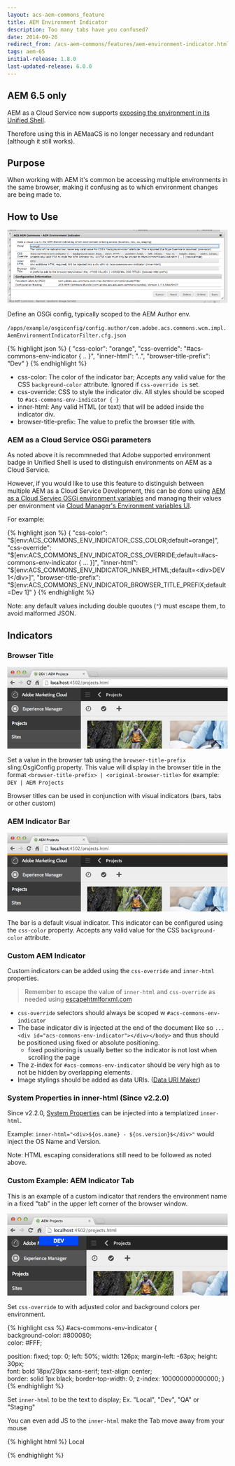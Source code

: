```yaml
---
layout: acs-aem-commons_feature
title: AEM Environment Indicator
description: Too many tabs have you confused?
date: 2014-09-26
redirect_from: /acs-aem-commons/features/aem-environment-indicator.html
tags: aem-65
initial-release: 1.8.0
last-updated-release: 6.0.0
---
```


## AEM 6.5 only

AEM as a Cloud Service now supports [exposing the environment in its Unified Shell](https://experienceleague.adobe.com/docs/experience-manager-cloud-service/content/overview/aem-cloud-service-on-unified-shell.html?lang=en#identify-aemaacs-environment). 

Therefore using this in AEMaaCS is no longer necessary and redundant (although it still works).

## Purpose

When working with AEM it's common be accessing multiple environments in the same browser, making it confusing as to which environment changes are being made to.

## How to Use

![image](images/osgi-config.png)

Define an OSGi config, typically scoped to the AEM Author env.

`/apps/example/osgiconfig/config.author/com.adobe.acs.commons.wcm.impl.AemEnvironmentIndicatorFilter.cfg.json`

{% highlight json %}
{
    "css-color": "orange",
    "css-override": "#acs-commons-env-indicator { .. }",
    "inner-html": "..",
    "browser-title-prefix": "Dev"
}
{% endhighlight %}

* css-color: The color of the indicator bar; Accepts any valid value for the CSS `background-color` attribute. Ignored if `css-override is` set.
* css-override: CSS to style the indicator div. All styles should be scoped to `#acs-commons-env-indicator { }`
* inner-html: Any valid HTML (or text) that will be added inside the indicator div.
* browser-title-prefix: The value to prefix the browser title with.

### AEM as a Cloud Service OSGi parameters

As noted above it is recommneded that Adobe supported environment badge in Unified Shell is used to distinguish environments on AEM as a Cloud Service.

However, if you would like to use this feature to distinguish between multiple AEM as a Cloud Service Development, this can be done using [AEM as a Cloud Serviec OSGi environment variables](https://experienceleague.adobe.com/en/docs/experience-manager-cloud-service/content/implementing/deploying/configuring-osgi#when-to-use-non-secret-environment-specific-configuration-values) and managing their values per environment via [Cloud Manager's Environment variables UI](https://experienceleague.adobe.com/en/docs/experience-manager-cloud-service/content/implementing/using-cloud-manager/environment-variables).

For example:

{% highlight json %}
{
    "css-color": "$[env:ACS_COMMONS_ENV_INDICATOR_CSS_COLOR;default=orange]",
    "css-override": "$[env:ACS_COMMONS_ENV_INDICATOR_CSS_OVERRIDE;default=#acs-commons-env-indicator { ... }]",
    "inner-html": "$[env:ACS_COMMONS_ENV_INDICATOR_INNER_HTML;default=<div>DEV 1</div>]",
    "browser-title-prefix": "$[env:ACS_COMMONS_ENV_INDICATOR_BROWSER_TITLE_PREFIX;default=Dev 1]"
}
{% endhighlight %}

Note: any default values including double quoutes (`"`) must escape them, to avoid malformed JSON.

## Indicators

### Browser Title

![image](images/browser-title.png)

Set a value in the browser tab using the `browser-title-prefix` sling:OsgiConfig property. This value will display in the browser title in the format `<browser-title-prefix> | <original-browser-title>` for example: `DEV | AEM Projects`

Browser titles can be used in conjunction with visual indicators (bars, tabs or other custom)

### AEM Indicator Bar

![image](images/default-indicator-bar.png)

The bar is a default visual indicator. This indicator can be configured using the `css-color` property. Accepts any valid value for the CSS `background-color` attribute.

### Custom AEM Indicator

Custom indicators can be added using the `css-override` and `inner-html` properties.

> Remember to escape the value of `inner-html` and `css-override` as needed using [escapehtmlforxml.com](http://www.escapehtmlforxml.com)

* `css-override` selectors should always be scoped w `#acs-commons-env-indicator`
* The base indicator div is injected at the end of the document like so  `... <div id="acs-commons-env-indicator"></div></body>` and thus should be positioned using fixed or absolute positioning.
   * fixed positioning is usually better so the indicator is not lost when scrolling the page
* The z-index for `#acs-commons-env-indicator` should be very high as to not be hidden by overlapping elements.
* Image stylings should be added as data URIs. ([Data URI Maker](http://dataurl.net/#dataurlmaker))

### System Properties in inner-html (Since v2.2.0)

Since v2.2.0, [System Properties](http://docs.oracle.com/javase/6/docs/api/java/lang/System.html?is-external=true#getProperties()) can be injected into a templatized `inner-html`.

Example: `inner-html="<div>${os.name} - ${os.version}$</div>"` would inject the OS Name and Version.

Note: HTML escaping considerations still need to be followed as noted above.

### Custom Example: AEM Indicator Tab

This is an example of a custom indicator that renders the environment name in a fixed "tab" in the upper left corner of the browser window.

![image](images/tab-indicator.png)

Set `css-override` to with adjusted color and background colors per environment.

{% highlight css %}
#acs-commons-env-indicator {     
background-color: #800080;      
color: #FFF;  

position: fixed;
top: 0;
left: 50%;
width: 126px;
margin-left: -63px;
height: 30px;      
font: bold 18px/29px sans-serif;
text-align: center;          
border: solid 1px black;
border-top-width: 0;
z-index: 100000000000000;
}
{% endhighlight %}

Set `inner-html` to be the text to display; Ex. "Local", "Dev", "QA" or "Staging"

You can even add JS to the `inner-html` make the Tab move away from your mouse

{% highlight html %}
Local
<script>
document.getElementById('acs-commons-env-indicator').onmouseover = function() {
    if(this.style.left === '50%') {
        this.style.left = '25%';
    } else {
        this.style.left = '50%';
    }
};
</script>
{% endhighlight %}
